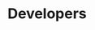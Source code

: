 ---
publish: false
title: Developers
layout: list-products.html
products:
  - title: EMDK For Android
    description: Java sample projects using EMDK API's, Data Capture, Profile Manager, etc.
    url: emdk-for-android/4-0
    image: emdk-for-android/1.png
    versions:
      - url: emdk-for-android/4-0
        menu: "4.0"
      - url: emdk-for-android/3-1
        menu: "3.1"
  - title: EMDK For Xamarin
    description: C# Xamarin sample projects using EMDK API's, Data Capture, Profile Manager, etc.
    url: emdk-for-xamarin/1-0
    image: emdk-for-xamarin/1.jpg
    versions:
      - url: emdk-for-xamarin/1-0
        menu: "1.0"

---